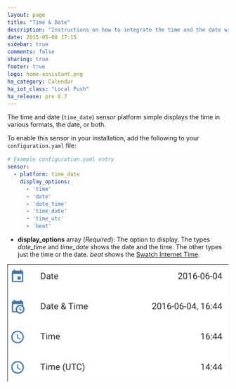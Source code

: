 ```yaml
---
layout: page
title: "Time & Date"
description: "Instructions on how to integrate the time and the date within Home Assistant."
date: 2015-05-08 17:15
sidebar: true
comments: false
sharing: true
footer: true
logo: home-assistant.png
ha_category: Calendar
ha_iot_class: "Local Push"
ha_release: pre 0.7
---
```



The time and date (`time_date`) sensor platform simple displays the time in various formats, the date, or both.

To enable this sensor in your installation, add the following to your `configuration.yaml` file:

```yaml
# Example configuration.yaml entry
sensor:
  - platform: time_date
    display_options:
      - 'time'
      - 'date'
      - 'date_time'
      - 'time_date'
      - 'time_utc'
      - 'beat'
```

- **display_options** array (*Required*): The option to display. The types *date_time* and *time_date* shows the date and the time. The other types just the time or the date. *beat* shows the [Swatch Internet Time](http://www.swatch.com/en_us/internet-time).

<p class='img'>
  <img src='/images/screenshots/time_date.png' />
</p>

